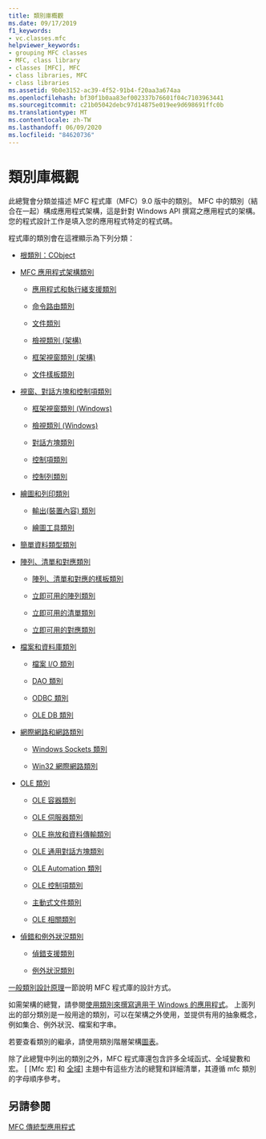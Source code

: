 ```yaml
---
title: 類別庫概觀
ms.date: 09/17/2019
f1_keywords:
- vc.classes.mfc
helpviewer_keywords:
- grouping MFC classes
- MFC, class library
- classes [MFC], MFC
- class libraries, MFC
- class libraries
ms.assetid: 9b0e3152-ac39-4f52-91b4-f20aa3a674aa
ms.openlocfilehash: bf30f1b0aa83ef002337b76601f04c7103963441
ms.sourcegitcommit: c21b05042debc97d14875e019ee9d698691ffc0b
ms.translationtype: MT
ms.contentlocale: zh-TW
ms.lasthandoff: 06/09/2020
ms.locfileid: "84620736"
---
```

# <a name="class-library-overview"></a>類別庫概觀

此總覽會分類並描述 MFC 程式庫（MFC）9.0 版中的類別。 MFC 中的類別（結合在一起）構成應用程式架構，這是針對 Windows API 撰寫之應用程式的架構。 您的程式設計工作是填入您的應用程式特定的程式碼。

程式庫的類別會在這裡顯示為下列分類：

- [根類別：CObject](root-class-cobject.md)

- [MFC 應用程式架構類別](mfc-application-architecture-classes.md)

  - [應用程式和執行緒支援類別](application-and-thread-support-classes.md)

  - [命令路由類別](command-routing-classes.md)

  - [文件類別](document-classes.md)

  - [檢視類別 (架構)](view-classes-architecture.md)

  - [框架視窗類別 (架構)](frame-window-classes-architecture.md)

  - [文件樣板類別](document-template-classes.md)

- [視窗、對話方塊和控制項類別](window-dialog-and-control-classes.md)

  - [框架視窗類別 (Windows)](frame-window-classes-windows.md)

  - [檢視類別 (Windows)](view-classes-windows.md)

  - [對話方塊類別](dialog-box-classes.md)

  - [控制項類別](control-classes.md)

  - [控制列類別](control-bar-classes.md)

- [繪圖和列印類別](drawing-and-printing-classes.md)

  - [輸出(裝置內容) 類別](output-device-context-classes.md)

  - [繪圖工具類別](drawing-tool-classes.md)

- [簡單資料類型類別](simple-data-type-classes.md)

- [陣列、清單和對應類別](array-list-and-map-classes.md)

  - [陣列、清單和對應的樣板類別](template-classes-for-arrays-lists-and-maps.md)

  - [立即可用的陣列類別](ready-to-use-array-classes.md)

  - [立即可用的清單類別](ready-to-use-list-classes.md)

  - [立即可用的對應類別](ready-to-use-map-classes.md)

- [檔案和資料庫類別](file-and-database-classes.md)

  - [檔案 I/O 類別](file-i-o-classes.md)

  - [DAO 類別](dao-classes.md)

  - [ODBC 類別](odbc-classes.md)

  - [OLE DB 類別](ole-db-classes.md)

- [網際網路和網路類別](internet-and-networking-classes.md)

  - [Windows Sockets 類別](windows-sockets-classes.md)

  - [Win32 網際網路類別](win32-internet-classes.md)

- [OLE 類別](ole-classes.md)

  - [OLE 容器類別](ole-container-classes.md)

  - [OLE 伺服器類別](ole-server-classes.md)

  - [OLE 拖放和資料傳輸類別](ole-drag-and-drop-and-data-transfer-classes.md)

  - [OLE 通用對話方塊類別](ole-common-dialog-classes.md)

  - [OLE Automation 類別](ole-automation-classes.md)

  - [OLE 控制項類別](ole-control-classes.md)

  - [主動式文件類別](active-document-classes.md)

  - [OLE 相關類別](ole-related-classes.md)

- [偵錯和例外狀況類別](debugging-and-exception-classes.md)

  - [偵錯支援類別](debugging-support-classes.md)

  - [例外狀況類別](exception-classes.md)

[一般類別設計原理](general-class-design-philosophy.md)一節說明 MFC 程式庫的設計方式。

如需架構的總覽，請參閱[使用類別來撰寫適用于 Windows 的應用程式](using-the-classes-to-write-applications-for-windows.md)。 上面列出的部分類別是一般用途的類別，可以在架構之外使用，並提供有用的抽象概念，例如集合、例外狀況、檔案和字串。

若要查看類別的繼承，請使用類別階層架構[圖表](hierarchy-chart.md)。

除了此總覽中列出的類別之外，MFC 程式庫還包含許多全域函式、全域變數和宏。 [ [Mfc 宏] 和 [全域](reference/mfc-macros-and-globals.md)] 主題中有這些方法的總覽和詳細清單，其遵循 mfc 類別的字母順序參考。

## <a name="see-also"></a>另請參閱

[MFC 傳統型應用程式](mfc-desktop-applications.md)
